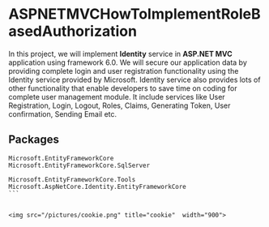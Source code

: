 # ASPNETMVCHowToImplementRoleBasedAuthorization

In this project, we will implement **Identity** service in **ASP.NET MVC** application using framework 6.0. We will secure our application data by providing complete login and user registration functionality using the Identity service provided by Microsoft. Identity service also provides lots of other functionality that enable developers to save time on coding for complete user management module. It include services like User Registration, Login, Logout, Roles, Claims, Generating Token, User confirmation, Sending Email etc.

## Packages

````
Microsoft.EntityFrameworkCore
Microsoft.EntityFrameworkCore.SqlServer

Microsoft.EntityFrameworkCore.Tools
Microsoft.AspNetCore.Identity.EntityFrameworkCore
```


<img src="/pictures/cookie.png" title="cookie"  width="900">


